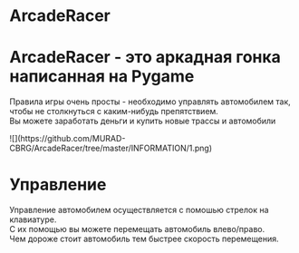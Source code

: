 # ArcadeRacer
<h1>ArcadeRacer - это аркадная гонка написанная на Pygame</h1>
<p>
  Правила игры очень просты - необходимо управлять автомобилем так, чтобы не столкнуться с каким-нибудь препятствием. <br>
  Вы можете заработать деньги и купить новые трассы и автомобили
</p>
![](https://github.com/MURAD-CBRG/ArcadeRacer/tree/master/INFORMATION/1.png)
<h1>Управление</h1>
<p>
Управление автомобилем осуществляется с помошью стрелок на клавиатуре.<br>
С их помощью вы можете перемещать автомобиль влево/право.<br>
Чем дороже стоит автомобиль тем быстрее скорость перемещения.<br>
</p>
